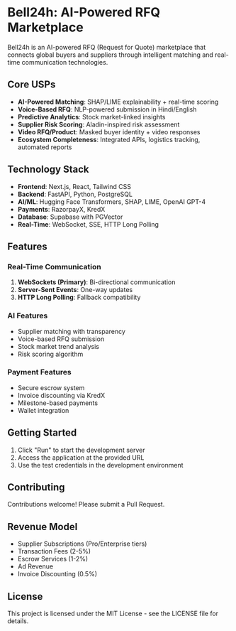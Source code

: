 # Bell24h: AI-Powered RFQ Marketplace

Bell24h is an AI-powered RFQ (Request for Quote) marketplace that connects global buyers and suppliers through intelligent matching and real-time communication technologies.

## Core USPs

- **AI-Powered Matching**: SHAP/LIME explainability + real-time scoring
- **Voice-Based RFQ**: NLP-powered submission in Hindi/English
- **Predictive Analytics**: Stock market-linked insights
- **Supplier Risk Scoring**: Aladin-inspired risk assessment
- **Video RFQ/Product**: Masked buyer identity + video responses
- **Ecosystem Completeness**: Integrated APIs, logistics tracking, automated reports

## Technology Stack

- **Frontend**: Next.js, React, Tailwind CSS
- **Backend**: FastAPI, Python, PostgreSQL
- **AI/ML**: Hugging Face Transformers, SHAP, LIME, OpenAI GPT-4
- **Payments**: RazorpayX, KredX
- **Database**: Supabase with PGVector
- **Real-Time**: WebSocket, SSE, HTTP Long Polling

## Features

### Real-Time Communication
1. **WebSockets (Primary)**: Bi-directional communication
2. **Server-Sent Events**: One-way updates
3. **HTTP Long Polling**: Fallback compatibility

### AI Features
- Supplier matching with transparency
- Voice-based RFQ submission
- Stock market trend analysis
- Risk scoring algorithm

### Payment Features
- Secure escrow system
- Invoice discounting via KredX
- Milestone-based payments
- Wallet integration

## Getting Started

1. Click "Run" to start the development server
2. Access the application at the provided URL
3. Use the test credentials in the development environment

## Contributing

Contributions welcome! Please submit a Pull Request.

## Revenue Model

- Supplier Subscriptions (Pro/Enterprise tiers)
- Transaction Fees (2-5%)
- Escrow Services (1-2%)
- Ad Revenue
- Invoice Discounting (0.5%)

## License

This project is licensed under the MIT License - see the LICENSE file for details.